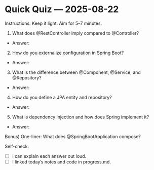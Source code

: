 # Quick Quiz — 2025-08-22

Instructions: Keep it light. Aim for 5–7 minutes.

1) What does @RestController imply compared to @Controller?
- Answer:

2) How do you externalize configuration in Spring Boot?
- Answer:

3) What is the difference between @Component, @Service, and @Repository?
- Answer:

4) How do you define a JPA entity and repository?
- Answer:

5) What is dependency injection and how does Spring implement it?
- Answer:

Bonus) One-liner: What does @SpringBootApplication compose?

Self-check:
- [ ] I can explain each answer out loud.
- [ ] I linked today’s notes and code in progress.md.